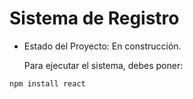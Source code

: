 <h1> Sistema de Registro</h1>

- Estado del Proyecto: En construcción.

  Para ejecutar el sistema, debes poner:

```npm install react```
